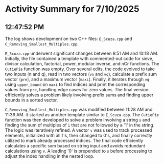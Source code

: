 # Activity Summary for 7/10/2025

## 12:47:52 PM
The log shows development on two C++ files: `E_Scuza.cpp` and `C_Removing_Smallest_Multiples.cpp`.

`E_Scuza.cpp` underwent significant changes between 9:51 AM and 10:18 AM.  Initially, the file contained a template with commented-out code for sieve, divisor calculation, factorial, power, modular inverse, and nCr functions.  The `CutiePie` function was empty.  Over several edits, the code evolved to take two inputs (n and q), read in two vectors (`vn` and `vq`), calculate a prefix sum vector (`pre`), and a maximum vector (`maxi`). Finally, it iterates through `vq` using `upper_bound` on `maxi` to find indices and print the corresponding values from `pre`, handling edge cases for zero values.  The final version efficiently solves a problem likely involving prefix sums and finding upper bounds in a sorted vector.

`C_Removing_Smallest_Multiples.cpp` was modified between 11:28 AM and 11:36 AM. It started as another template similar to `E_Scuza.cpp`. The  `CutiePie` function was then developed to solve a problem involving a string `s` and finding the sum of multiples of `i` that are not followed by a '1' in the string. The logic was iteratively refined. A vector `v` was used to track processed elements, initialized with all 1's, then changed to 0's, and finally correctly utilized to mark already processed indices.  The final code efficiently calculates a specific sum based on string input and avoids redundant calculations using `v`.  A leading '0' is prepended to `s` before processing to adjust the index handling in the nested loop.
